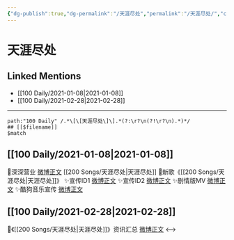 ```yaml
---
{"dg-publish":true,"dg-permalink":"/天涯尽处","permalink":"/天涯尽处/","created":"2023-04-08T20:46:53.169+08:00","updated":"2023-04-10T15:37:39.360+08:00"}
---
```


# 天涯尽处

## Linked Mentions
- [[100 Daily/2021-01-08\|2021-01-08]]
- [[100 Daily/2021-02-28\|2021-02-28]]


---

```expander
path:"100 Daily" /.*\[\[天涯尽处\]\].*(?:\r?\n(?!\r?\n).*)*/
## [[$filename]]
$match
```
## [[100 Daily/2021-01-08\|2021-01-08]]
🌟深深营业 [微博正文](https://m.weibo.cn/6466290670/4591127380628441) [[200 Songs/天涯尽处\|天涯尽处]]
🌟新歌《[[200 Songs/天涯尽处\|天涯尽处]]》
✨宣传ID1 [微博正文](https://m.weibo.cn/6466290670/4591036212716970)
✨宣传ID2 [微博正文](https://m.weibo.cn/6466290670/4591107923776673)
✨剧情版MV [微博正文](https://m.weibo.cn/6466290670/4591104999559679)
✨酷狗音乐宣传 [微博正文](https://m.weibo.cn/6466290670/4591037220393508)
## [[100 Daily/2021-02-28\|2021-02-28]]
🌿《[[200 Songs/天涯尽处\|天涯尽处]]》资讯汇总 [微博正文](https://m.weibo.cn/6466290670/4609541830347063)
<-->